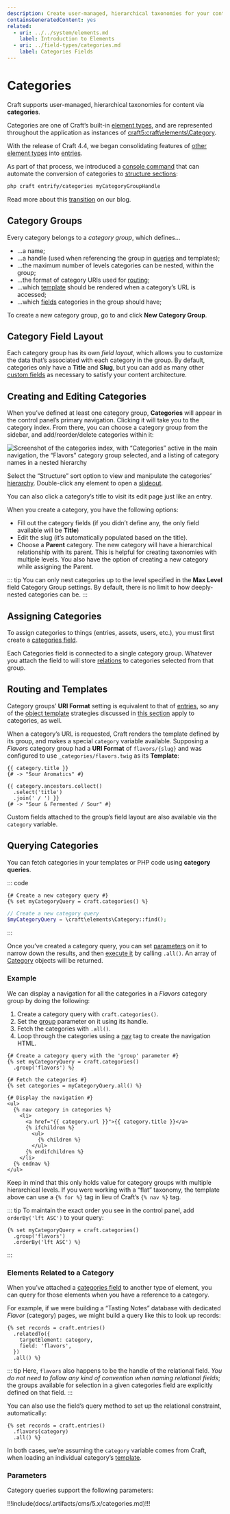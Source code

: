 ```yaml
---
description: Create user-managed, hierarchical taxonomies for your content.
containsGeneratedContent: yes
related:
  - uri: ../../system/elements.md
    label: Introduction to Elements
  - uri: ../field-types/categories.md
    label: Categories Fields
---
```


# Categories

Craft supports user-managed, hierarchical taxonomies for content via **categories**.

<!-- more -->

Categories are one of Craft’s built-in [element types](../../system/elements.md), and are represented throughout the application as instances of <craft5:craft\elements\Category>.

<Block label="Migrating to Structures">

With the release of Craft 4.4, we began consolidating features of [other element types](../../system/elements.md) into [entries](entries.md).

As part of that process, we introduced a [console command](../cli.md#entrify-categories) that can automate the conversion of categories to [structure sections](entries.md#structures):

```bash
php craft entrify/categories myCategoryGroupHandle
```

Read more about this [transition](https://craftcms.com/blog/entrification) on our blog.

</Block>

## Category Groups

Every category belongs to a _category group_, which defines…

- …a name;
- …a handle (used when referencing the group in [queries](#querying-categories) and templates);
- …the maximum number of levels categories can be nested, within the group;
- …the format of category URIs used for [routing](#routing-and-templates);
- …which [template](#routing-and-templates) should be rendered when a category’s URL is accessed;
- …which [fields](../../system/fields.md) categories in the group should have;

To create a new category group, go to <Journey path="Settings, Categories" /> and click **New Category Group**.

## Category Field Layout

Each category group has its own _field layout_, which allows you to customize the data that’s associated with each category in the group. By default, categories only have a **Title** and **Slug**, but you can add as many other [custom fields](../../system/fields.md) as necessary to satisfy your content architecture.

<See path="../../system/fields.md" />

## Creating and Editing Categories

When you’ve defined at least one category group, **Categories** will appear in the control panel’s primary navigation. Clicking it will take you to the category index. From there, you can choose a category group <Poi label="1" target="categoryIndex" id="groups" /> from the sidebar, and add/reorder/delete categories within it:

<BrowserShot
    url="https://my-craft-project.ddev.site/admin/categories/flavors"
    :link="false"
    caption="A category index representing coffee flavor profiles."
    id="categoryIndex"
    :poi="{
        groups: [30, 20.6],
        structure: [76.2, 9],
        statusIcon: [45, 64],
    }">
<img src="../../images/categories-category-index.png" alt="Screenshot of the categories index, with “Categories” active in the main navigation, the “Flavors” category group selected, and a listing of category names in a nested hierarchy">
</BrowserShot>

Select the “Structure” <Poi label="2" target="categoryIndex" id="structure" /> sort option to view and manipulate the categories’ [hierarchy](../../system/elements.md#structures). Double-click any element <Poi label="3" target="categoryIndex" id="statusIcon" /> to open a [slideout](../../system/control-panel.md#slideouts).

You can also click a category’s title to visit its edit page just like an entry.

When you create a category, you have the following options:

- Fill out the category fields (if you didn’t define any, the only field available will be **Title**)
- Edit the slug (it’s automatically populated based on the title).
- Choose a **Parent** category. The new category will have a hierarchical relationship with its parent. This is helpful for creating taxonomies with multiple levels. You also have the option of creating a new category while assigning the Parent.

::: tip
You can only nest categories up to the level specified in the **Max Level** field Category Group settings. By default, there is no limit to how deeply-nested categories can be.
:::

## Assigning Categories

To assign categories to things (entries, assets, users, etc.), you must first create a [categories field](../field-types/categories.md).

Each Categories field is connected to a single category group. Whatever you attach the field to will store [relations](../../system/relations.md) to categories selected from that group.

## Routing and Templates

Category groups’ **URI Format** setting is equivalent to that of [entries](entries.md), so any of the [object template](../../system/object-templates.md) strategies discussed in [this section](entries.md#entry-uri-formats) apply to categories, as well.

When a category’s URL is requested, Craft renders the template defined by its group, and makes a special `category` variable available. Supposing a _Flavors_ category group had a **URI Format** of `flavors/{slug}` and was configured to use `_categories/flavors.twig` as its **Template**:

```twig
{{ category.title }}
{# -> "Sour Aromatics" #}

{{ category.ancestors.collect()
  .select('title')
  .join(' / ') }}
{# -> "Sour & Fermented / Sour" #}
```

Custom fields attached to the group’s field layout are also available via the `category` variable.

## Querying Categories

You can fetch categories in your templates or PHP code using **category queries**.

::: code
```twig
{# Create a new category query #}
{% set myCategoryQuery = craft.categories() %}
```
```php
// Create a new category query
$myCategoryQuery = \craft\elements\Category::find();
```
:::

Once you’ve created a category query, you can set [parameters](#parameters) on it to narrow down the results, and then [execute it](../../development/element-queries.md#executing-element-queries) by calling `.all()`. An array of [Category](craft5:craft\elements\Category) objects will be returned.

<See path="../../development/element-queries" description="Learn more about element queries." />

### Example

We can display a navigation for all the categories in a _Flavors_ category group by doing the following:

1. Create a category query with `craft.categories()`.
2. Set the [group](#group) parameter on it using its handle.
3. Fetch the categories with `.all()`.
4. Loop through the categories using a [nav](../twig/tags.md#nav) tag to create the navigation HTML.

```twig
{# Create a category query with the 'group' parameter #}
{% set myCategoryQuery = craft.categories()
  .group('flavors') %}

{# Fetch the categories #}
{% set categories = myCategoryQuery.all() %}

{# Display the navigation #}
<ul>
  {% nav category in categories %}
    <li>
      <a href="{{ category.url }}">{{ category.title }}</a>
      {% ifchildren %}
        <ul>
          {% children %}
        </ul>
      {% endifchildren %}
    </li>
  {% endnav %}
</ul>
```

Keep in mind that this only holds value for category groups with multiple hierarchical levels. If you were working with a “flat” taxonomy, the template above can use a `{% for %}` tag in lieu of Craft’s `{% nav %}` tag.

::: tip
To maintain the exact order you see in the control panel, add `orderBy('lft ASC')` to your query:
```twig
{% set myCategoryQuery = craft.categories()
  .group('flavors')
  .orderBy('lft ASC') %}
```
:::

### Elements Related to a Category

When you’ve attached a [categories field](../field-types/categories.md) to another type of element, you can query for those elements when you have a reference to a category.

For example, if we were building a “Tasting Notes” database with dedicated _Flavor_ (category) pages, we might build a query like this to look up records:

```twig
{% set records = craft.entries()
  .relatedTo({
    targetElement: category,
    field: 'flavors',
  })
  .all() %}
```

::: tip
Here, `flavors` also happens to be the handle of the relational field. _You do not need to follow any kind of convention when naming relational fields_; the groups available for selection in a given categories field are explicitly defined on that field.
:::

<See path="../../system/relations.md" description="Read about querying with relational fields." />

You can also use the field’s query method to set up the relational constraint, automatically:

```twig
{% set records = craft.entries()
  .flavors(category)
  .all() %}
```

In both cases, we’re assuming the `category` variable comes from Craft, when loading an individual category’s [template](#routing-and-templates).

### Parameters

Category queries support the following parameters:

<!-- This section of the page is dynamically generated! Changes to the file below may be overwritten by automated tools. -->
!!!include(docs/.artifacts/cms/5.x/categories.md)!!!
